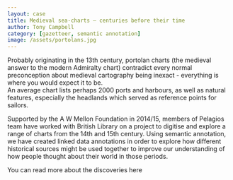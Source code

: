 ```yaml
---
layout: case
title: Medieval sea-charts – centuries before their time
author: Tony Campbell
category: [gazetteer, semantic annotation]
image: /assets/portolans.jpg
---
```


Probably originating in the 13th century, portolan charts (the medieval answer to the modern Admiralty chart) contradict every normal preconception about 
medieval cartography being inexact  - everything is where you would expect it to be.  
An average chart lists perhaps 2000 ports and harbours, as well as natural features, especially the headlands which served as reference 
points for sailors.

Supported by the A W Mellon Foundation in 2014/15, members of Pelagios team have worked with British Library on a project to digitise 
and explore a range of charts from the 14th and 15th century. Using semantic annotation, we have created linked data annotations in order 
to explore how different historical sources might be used together to improve our understanding of how people thought about their world 
in those periods.

You can read more about the discoveries here
